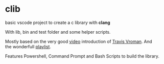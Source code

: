 # clib

basic vscode project to create a c library with **clang**

With lib, bin and test folder and some helper scripts.

Mostly based on the very good [video](https://youtu.be/F6_WdnzQIQ4) introduction of [Travis Vroman](https://www.youtube.com/@TravisVroman).
And the wonderfull [playlist](https://youtube.com/playlist?list=PLv8Ddw9K0JPg1BEO-RS-0MYs423cvLVtj).

Features Powershell, Command Prompt and Bash Scripts to build the library.